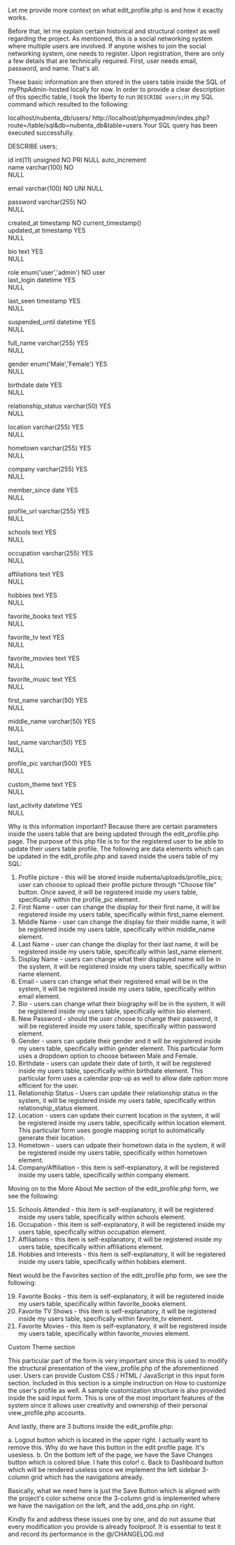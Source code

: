 Let me provide more context on what edit_profile.php is and how it exactly works.

Before that, let me explain certain historical and structural context as well regarding the project. As mentioned, this is a social networking system where multiple users are involved. If anyone wishes to join the social networking system, one needs to register. Upon registration, there are only a few details that are technically required. First, user needs email, password, and name. That's all.

These basic information are then stored in the users table inside the SQL of myPhpAdmin-hosted locally for now. In order to provide a clear description of this specific table, I took the liberty to run `DESCRIBE users;`in my SQL command which resulted to the following:

localhost/nubenta_db/users/		http://localhost/phpmyadmin/index.php?route=/table/sql&db=nubenta_db&table=users
Your SQL query has been executed successfully.

DESCRIBE users;



id	int(11) unsigned	NO	PRI	
    NULL
	auto_increment	
name	varchar(100)	NO		
    NULL
		
email	varchar(100)	NO	UNI	
    NULL
		
password	varchar(255)	NO		
    NULL
		
created_at	timestamp	NO		current_timestamp()		
updated_at	timestamp	YES		
    NULL
		
bio	text	YES		
    NULL
		
role	enum('user','admin')	NO		user		
last_login	datetime	YES		
    NULL
		
last_seen	timestamp	YES		
    NULL
		
suspended_until	datetime	YES		
    NULL
		
full_name	varchar(255)	YES		
    NULL
		
gender	enum('Male','Female')	YES		
    NULL
		
birthdate	date	YES		
    NULL
		
relationship_status	varchar(50)	YES		
    NULL
		
location	varchar(255)	YES		
    NULL
		
hometown	varchar(255)	YES		
    NULL
		
company	varchar(255)	YES		
    NULL
		
member_since	date	YES		
    NULL
		
profile_url	varchar(255)	YES		
    NULL
		
schools	text	YES		
    NULL
		
occupation	varchar(255)	YES		
    NULL
		
affiliations	text	YES		
    NULL
		
hobbies	text	YES		
    NULL
		
favorite_books	text	YES		
    NULL
		
favorite_tv	text	YES		
    NULL
		
favorite_movies	text	YES		
    NULL
		
favorite_music	text	YES		
    NULL
		
first_name	varchar(50)	YES		
    NULL
		
middle_name	varchar(50)	YES		
    NULL
		
last_name	varchar(50)	YES		
    NULL
		
profile_pic	varchar(500)	YES		
    NULL
		
custom_theme	text	YES		
    NULL
		
last_activity	datetime	YES		
    NULL
		
Why is this information important? Because there are certain parameters inside the users table that are being updated through the edit_profile.php page. The purpose of this php file is to for the registered user to be able to update their users table profile. The following are data elements which can be updated in the edit_profile.php and saved inside the users table of my SQL:

1. Profile picture - this will be stored inside nubenta/uploads/profile_pics; user can choose to upload their profile picture through "Choose file" button. Once saved, it will be registered inside my users table, specifically within the profile_pic element.
2. First Name - user can change the display for their first name, it will be registered inside my users table, specifically within first_name element.
3. Middle Name - user can change the display for their middle name, it will be registered inside my users table, specifically within middle_name element.
4. Last Name - user can change the display for their last name, it will be registered inside my users table, specifically within last_name element.
5. Display Name - users can change what their displayed name will be in the system, it will be registered inside my users table, specifically within name element.
6. Email - users can change what their registered email will be in the system, it will be registered inside my users table, specifically within email element.
7. Bio - users can change what their biography will be in the system, it will be registered inside my users table, specifically within bio element.
8. New Password - should the user choose to change their password, it will be registered inside my users table, specifically within password element.
9. Gender - users can update their gender and it will be registered inside my users table, specifically within gender element. This particular form uses a dropdown option to choose between Male and Female.
10. Birthdate - users can update their date of birth, it will be registered inside my users table, specifically within birthdate element. This particular form uses a calendar pop-up as well to allow date option more efficient for the user. 
11. Relationship Status - Users can update their relationship status in the system, it will be registered inside my users table, specifically within relationship_status element.
12. Location - users can update their current location in the system, it will be registered inside my users table, specifically within location element. This particular form uses google mapping script to automatically generate their location.
13. Hometown - users can udpate their hometown data in the system, it will be registered inside my users table, specifically within hometown element.
14. Company/Affiliation - this item is self-explanatory, it will be registered inside my users table, specifically within company element.

Moving on to the More About Me section of the edit_profile.php form, we see the following:

15. Schools Attended - this item is self-explanatory, it will be registered inside my users table, specifically within schools element.
16. Occupation - this item is self-explanatory, it will be registered inside my users table, specifically within occupation element.
17. Affiliations - this item is self-explanatory, it will be registered inside my users table, specifically within affiliations element.
18. Hobbies and Interests - this item is self-explanatory, it will be registered inside my users table, specifically within hobbies element.

Next would be the Favorites section of the edit_profile.php form, we see the following:

19. Favorite Books - this item is self-explanatory, it will be registered inside my users table, specifically within favorite_books element.
20. Favorite TV Shows - this item is self-explanatory, it will be registered inside my users table, specifically within favorite_tv element.
21. Favorite Movies - this item is self-explanatory, it will be registered inside my users table, specifically within favorite_movies element.

Custom Theme section

This particular part of the form is very important since this is used to modify the structural presentation of the view_profile.php of the aforementioned user. Users can provide Custom CSS / HTML / JavaScript in this input form section. Included in this section is a simple instruction on How to customize the user's profile as well. A sample customization structure is also provided inside the said input form. This is one of the most important features of the system since it allows user creativity and ownership of their personal view_profile.php accounts.

And lastly, there are 3 buttons inside the edit_profile.php:

a. Logout button which is located in the upper right. I actually want to remove this. Why do we have this button in the edit profile page. It's usesless.
b. On the bottom left of the page, we have the Save Changes button which is colored blue. I hate this color!
c. Back to Dashboard button which will be rendered useless once we implement the left sidebar 3-column grid which has the navigations already. 

Basically, what we need here is just the Save Button which is aligned with the project's color scheme once the 3-column grid is implemented where we have the navigation on the left, and the add_ons.php on right.

Kindly fix and address these issues one by one, and do not assume that every modification you provide is already foolproof. It is essential to test it and record its performance in the @/CHANGELOG.md


